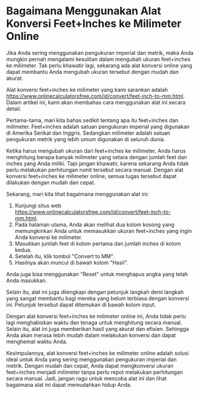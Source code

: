 Bagaimana Menggunakan Alat Konversi Feet+Inches ke Milimeter Online
===================================================================

Jika Anda sering menggunakan pengukuran imperial dan metrik, maka Anda mungkin pernah mengalami kesulitan dalam mengubah ukuran feet+inches ke milimeter. Tak perlu khawatir lagi, sekarang ada alat konversi online yang dapat membantu Anda mengubah ukuran tersebut dengan mudah dan akurat.

Alat konversi feet+inches ke milimeter yang kami sarankan adalah <https://www.onlinecalculatorsfree.com/id/convert/feet-inch-to-mm.html>. Dalam artikel ini, kami akan membahas cara menggunakan alat ini secara detail.

Pertama-tama, mari kita bahas sedikit tentang apa itu feet+inches dan milimeter. Feet+inches adalah satuan pengukuran imperial yang digunakan di Amerika Serikat dan Inggris. Sedangkan milimeter adalah satuan pengukuran metrik yang lebih umum digunakan di seluruh dunia.

Ketika harus mengubah ukuran dari feet+inches ke milimeter, Anda harus menghitung berapa banyak milimeter yang setara dengan jumlah feet dan inches yang Anda miliki. Tapi jangan khawatir, karena sekarang Anda tidak perlu melakukan perhitungan rumit tersebut secara manual. Dengan alat konversi feet+inches ke milimeter online, semua tugas tersebut dapat dilakukan dengan mudah dan cepat.

Sekarang, mari kita lihat bagaimana menggunakan alat ini:

1. Kunjungi situs web <https://www.onlinecalculatorsfree.com/id/convert/feet-inch-to-mm.html>.
2. Pada halaman utama, Anda akan melihat dua kolom kosong yang memungkinkan Anda untuk memasukkan ukuran feet+inches yang ingin Anda konversi ke milimeter.
3. Masukkan jumlah feet di kolom pertama dan jumlah inches di kolom kedua.
4. Setelah itu, klik tombol "Convert to MM".
5. Hasilnya akan muncul di bawah kolom "Hasil".

Anda juga bisa menggunakan "Reset" untuk menghapus angka yang telah Anda masukkan.

Selain itu, alat ini juga dilengkapi dengan petunjuk langkah demi langkah yang sangat membantu bagi mereka yang belum terbiasa dengan konversi ini. Petunjuk tersebut dapat ditemukan di bawah kolom input.

Dengan alat konversi feet+inches ke milimeter online ini, Anda tidak perlu lagi menghabiskan waktu dan tenaga untuk menghitung secara manual. Selain itu, alat ini juga memberikan hasil yang akurat dan efisien. Sehingga Anda akan merasa lebih mudah dalam melakukan konversi dan dapat menghemat waktu Anda.

Kesimpulannya, alat konversi feet+inches ke milimeter online adalah solusi ideal untuk Anda yang sering menggunakan pengukuran imperial dan metrik. Dengan mudah dan cepat, Anda dapat mengkonversi ukuran feet+inches menjadi milimeter tanpa perlu repot melakukan perhitungan secara manual. Jadi, jangan ragu untuk mencoba alat ini dan lihat bagaimana alat ini dapat memudahkan hidup Anda.